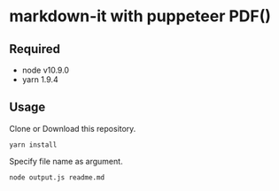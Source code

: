 # markdown-it with puppeteer PDF()

## Required

- node v10.9.0
- yarn 1.9.4

## Usage

Clone or Download this repository.

```
yarn install
```
Specify file name as argument.
```
node output.js readme.md
```

